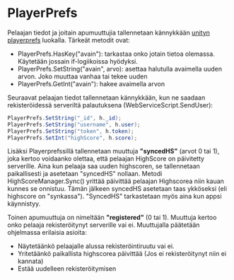 # PlayerPrefs

Pelaajan tiedot ja joitain apumuuttujia tallennetaan kännykkään 
[unityn playerprefs](https://docs.unity3d.com/ScriptReference/PlayerPrefs.html) luokalla. Tärkeät metodit ovat:
 - PlayerPrefs.HasKey("avain"): tarkastaa onko jotain tietoa olemassa. Käytetään jossain if-logiikoissa hyödyksi.
 - PlayerPrefs.SetString("avain", arvo): asettaa halutulla avaimella uuden arvon. Joko muuttaa vanhaa tai tekee uuden
 - PlayerPrefs.GetInt("avain"): hakee avaimella arvon

Seuraavat pelaajan tiedot tallennetaan kännykkään, kun ne saadaan rekisteröidessä serveriltä palautuksena (WebServiceScript.SendUser):

```C#
PlayerPrefs.SetString("_id", h._id);
PlayerPrefs.SetString("username", h.user);
PlayerPrefs.SetString("token", h.token);
PlayerPrefs.SetInt("highScore", h.score);
```

Lisäksi Playerprefssillä tallennetaan muuttuja **"syncedHS"** (arvot 0 tai 1), joka kertoo voidaanko olettaa, että pelaajan HighScore on
päivitetty serverille. Aina kun pelaaja saa uuden highscoren, se tallennetaan paikallisesti ja asetetaan "syncedHS" nollaan. Metodi 
HighScoreManager.Sync() yrittää päivittää pelaajan Highscorea niin kauan kunnes se onnistuu. Tämän jälkeen syncedHS asetetaan taas
ykköseksi (eli highscore on "synkassa"). "SyncedHS" tarkastetaan myös aina kun appsi käynnistyy.

Toinen apumuuttuja on nimeltään **"registered"** (0 tai 1). Muuttuja kertoo onko pelaaja rekisteröitynyt serverille vai ei. Muuttujalla
päätetään ohjelmassa erilaisia asioita:
 - Näytetäänkö pelaajalle alussa rekisteröintiruutu vai ei.
 - Yritetäänkö paikallista highscorea päivittää (Jos ei rekisteröitynyt niin ei kannata)
 - Estää uudelleen rekisteröitymisen
